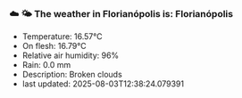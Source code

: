### ☁️ 🌤️  The weather in Florianópolis is: Florianópolis

- Temperature: 16.57°C
- On flesh: 16.79°C
- Relative air humidity: 96%
- Rain: 0.0 mm
- Description: Broken clouds
- last updated: 2025-08-03T12:38:24.079391

